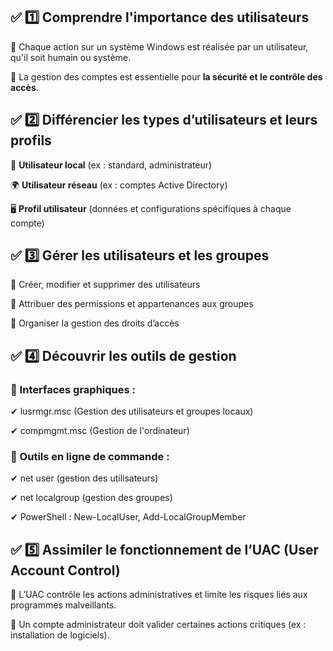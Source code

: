 ## ✅ **1️⃣ Comprendre l'importance des utilisateurs**

📌 Chaque action sur un système Windows est réalisée par un utilisateur, qu'il soit humain ou système.

📌 La gestion des comptes est essentielle pour **la sécurité et le contrôle des accès**.



## ✅ **2️⃣ Différencier les types d’utilisateurs et leurs profils**

👤 **Utilisateur local** (ex : standard, administrateur)

🌍 **Utilisateur réseau** (ex : comptes Active Directory)

🖥️ **Profil utilisateur** (données et configurations spécifiques à chaque compte)



## ✅ **3️⃣ Gérer les utilisateurs et les groupes**

📌 Créer, modifier et supprimer des utilisateurs

📌 Attribuer des permissions et appartenances aux groupes

📌 Organiser la gestion des droits d’accès



## ✅ **4️⃣ Découvrir les outils de gestion**

### 🔹 Interfaces graphiques :

✔ lusrmgr.msc (Gestion des utilisateurs et groupes locaux)

✔ compmgmt.msc (Gestion de l'ordinateur)

### 🔹 Outils en ligne de commande :

✔ net user (gestion des utilisateurs)

✔ net localgroup (gestion des groupes)

✔ PowerShell : New-LocalUser, Add-LocalGroupMember



## ✅ **5️⃣ Assimiler le fonctionnement de l’UAC (User Account Control)**

🔹 L’UAC contrôle les actions administratives et limite les risques liés aux programmes malveillants.

🔹 Un compte administrateur doit valider certaines actions critiques (ex : installation de logiciels).

